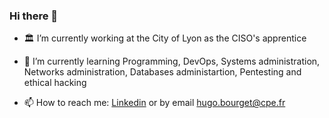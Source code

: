 ### Hi there 👋

- 🏛️ I’m currently working at the City of Lyon as the CISO's apprentice

- 🌱 I’m currently learning Programming, DevOps, Systems administration, Networks administration, Databases administartion, Pentesting and ethical hacking

- 📫 How to reach me:
[Linkedin](https://www.linkedin.com/in/hugo-bourget-17998721a/)
or by email hugo.bourget@cpe.fr
